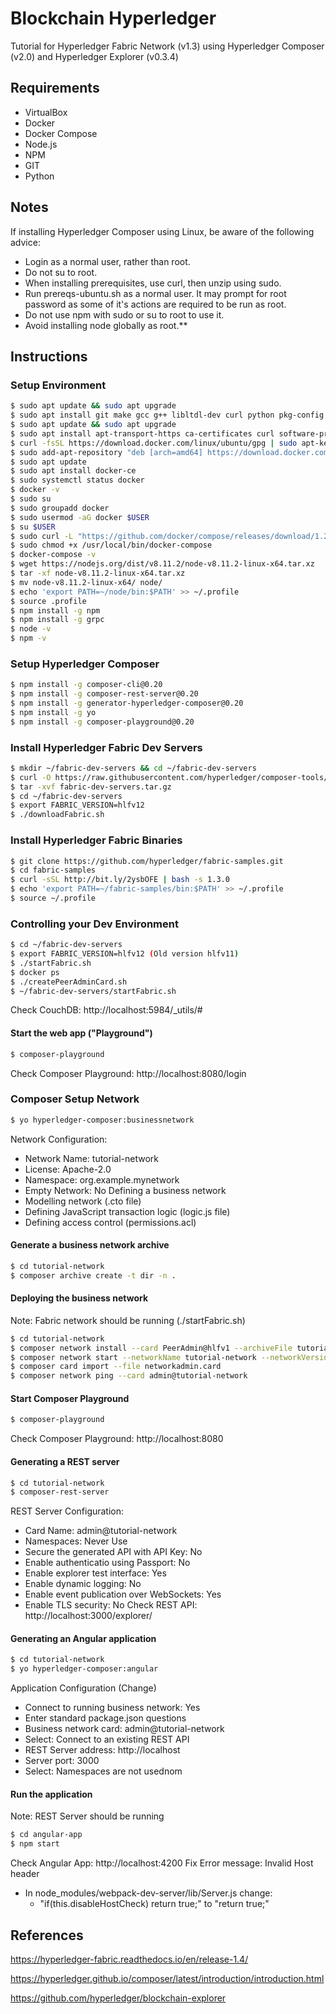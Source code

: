 # Blockchain Hyperledger
Tutorial for Hyperledger Fabric Network (v1.3) using Hyperledger Composer (v2.0) and Hyperledger Explorer (v0.3.4)

## Requirements
- VirtualBox
- Docker
- Docker Compose
- Node.js
- NPM
- GIT
- Python

## Notes
If installing Hyperledger Composer using Linux, be aware of the following advice:
- Login as a normal user, rather than root.
- Do not su to root.
- When installing prerequisites, use curl, then unzip using sudo.
- Run prereqs-ubuntu.sh as a normal user. It may prompt for root password as some of it's actions are required to be run as root.
- Do not use npm with sudo or su to root to use it.
- Avoid installing node globally as root.**

## Instructions
### Setup Environment
```sh
$ sudo apt update && sudo apt upgrade
$ sudo apt install git make gcc g++ libltdl-dev curl python pkg-config
$ sudo apt update && sudo apt upgrade
$ sudo apt install apt-transport-https ca-certificates curl software-properties-common
$ curl -fsSL https://download.docker.com/linux/ubuntu/gpg | sudo apt-key add -
$ sudo add-apt-repository "deb [arch=amd64] https://download.docker.com/linux/ubuntu $(lsb_release -cs) stable"
$ sudo apt update
$ sudo apt install docker-ce
$ sudo systemctl status docker
$ docker -v
$ sudo su
$ sudo groupadd docker
$ sudo usermod -aG docker $USER
$ su $USER
$ sudo curl -L "https://github.com/docker/compose/releases/download/1.22.0/docker-compose-$(uname -s)-$(uname -m)" -o /usr/local/bin/docker-compose
$ sudo chmod +x /usr/local/bin/docker-compose
$ docker-compose -v
$ wget https://nodejs.org/dist/v8.11.2/node-v8.11.2-linux-x64.tar.xz
$ tar -xf node-v8.11.2-linux-x64.tar.xz
$ mv node-v8.11.2-linux-x64/ node/
$ echo 'export PATH=~/node/bin:$PATH' >> ~/.profile
$ source .profile
$ npm install -g npm
$ npm install -g grpc
$ node -v
$ npm -v
```

### Setup Hyperledger Composer
```sh
$ npm install -g composer-cli@0.20
$ npm install -g composer-rest-server@0.20
$ npm install -g generator-hyperledger-composer@0.20
$ npm install -g yo
$ npm install -g composer-playground@0.20
```

### Install Hyperledger Fabric Dev Servers
```sh
$ mkdir ~/fabric-dev-servers && cd ~/fabric-dev-servers
$ curl -O https://raw.githubusercontent.com/hyperledger/composer-tools/master/packages/fabric-dev-servers/fabric-dev-servers.tar.gz
$ tar -xvf fabric-dev-servers.tar.gz
$ cd ~/fabric-dev-servers
$ export FABRIC_VERSION=hlfv12
$ ./downloadFabric.sh
```

### Install Hyperledger Fabric Binaries
```sh
$ git clone https://github.com/hyperledger/fabric-samples.git
$ cd fabric-samples
$ curl -sSL http://bit.ly/2ysbOFE | bash -s 1.3.0
$ echo 'export PATH=~/fabric-samples/bin:$PATH' >> ~/.profile
$ source ~/.profile
```

### Controlling your Dev Environment
```sh
$ cd ~/fabric-dev-servers
$ export FABRIC_VERSION=hlfv12 (Old version hlfv11)
$ ./startFabric.sh
$ docker ps
$ ./createPeerAdminCard.sh
$ ~/fabric-dev-servers/startFabric.sh
```
Check CouchDB: http://localhost:5984/_utils/#

#### Start the web app ("Playground")
```sh
$ composer-playground
```
Check Composer Playground: http://localhost:8080/login

### Composer Setup Network
```sh
$ yo hyperledger-composer:businessnetwork
```
Network Configuration:
- Network Name: tutorial-network
- License: Apache-2.0
- Namespace: org.example.mynetwork
- Empty Network: No
Defining a business network
- Modelling network (.cto file)
- Defining JavaScript transaction logic (logic.js file)
- Defining access control (permissions.acl)

#### Generate a business network archive
```sh
$ cd tutorial-network
$ composer archive create -t dir -n .
```

#### Deploying the business network 
Note: Fabric network should be running (./startFabric.sh)
```sh
$ cd tutorial-network
$ composer network install --card PeerAdmin@hlfv1 --archiveFile tutorial-network@0.0.1.bna
$ composer network start --networkName tutorial-network --networkVersion 0.0.1 --networkAdmin admin --networkAdminEnrollSecret adminpw --card PeerAdmin@hlfv1 --file networkadmin.card
$ composer card import --file networkadmin.card
$ composer network ping --card admin@tutorial-network
```
#### Start Composer Playground
```sh
$ composer-playground
```
Check Composer Playground: http://localhost:8080

#### Generating a REST server
```sh
$ cd tutorial-network
$ composer-rest-server
```
REST Server Configuration:
- Card Name: admin@tutorial-network
- Namespaces: Never Use
- Secure the generated API with API Key: No
- Enable authenticatio using Passport: No
- Enable explorer test interface: Yes
- Enable dynamic logging: No
- Enable event publication over WebSockets: Yes
- Enable TLS security: No
Check REST API: http://localhost:3000/explorer/

#### Generating an Angular application
```sh
$ cd tutorial-network
$ yo hyperledger-composer:angular
```
Application Configuration (Change)
- Connect to running business network: Yes
- Enter standard package.json questions
- Business network card: admin@tutorial-network
- Select: Connect to an existing REST API
- REST Server address: http://localhost
- Server port: 3000
- Select: Namespaces are not usednom 

#### Run the application
Note: REST Server should be running
```sh
$ cd angular-app
$ npm start
```
Check Angular App: http://localhost:4200
Fix Error message: Invalid Host header
- In node_modules/webpack-dev-server/lib/Server.js change:
  - "if(this.disableHostCheck) return true;" to "return true;"

## References
https://hyperledger-fabric.readthedocs.io/en/release-1.4/

https://hyperledger.github.io/composer/latest/introduction/introduction.html

https://github.com/hyperledger/blockchain-explorer
